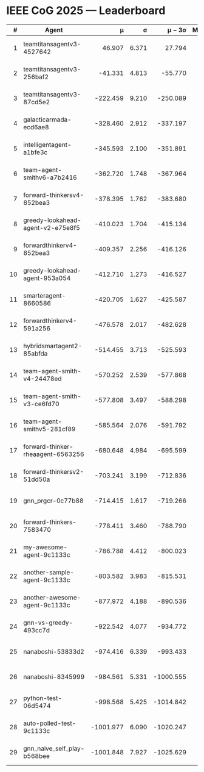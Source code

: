 # IEEE CoG 2025 — Leaderboard

| # | Agent | μ | σ | μ − 3σ | Matches | Updated |
|---:|---|---:|---:|---:|---:|---|
| 1 | teamtitansagentv3-4527642 | 46.907 | 6.371 | 27.794 | 22070 | 2025-08-25 14:15 |
| 2 | teamtitansagentv3-256baf2 | -41.331 | 4.813 | -55.770 | 22436 | 2025-08-25 14:15 |
| 3 | teamtitansagentv3-87cd5e2 | -222.459 | 9.210 | -250.089 | 22986 | 2025-08-25 14:15 |
| 4 | galacticarmada-ecd6ae8 | -328.460 | 2.912 | -337.197 | 20660 | 2025-08-25 14:15 |
| 5 | intelligentagent-a1bfe3c | -345.593 | 2.100 | -351.891 | 18925 | 2025-08-25 14:15 |
| 6 | team-agent-smithv6-a7b2416 | -362.720 | 1.748 | -367.964 | 22080 | 2025-08-25 14:15 |
| 7 | forward-thinkersv4-852bea3 | -378.395 | 1.762 | -383.680 | 18326 | 2025-08-25 14:15 |
| 8 | greedy-lookahead-agent-v2-e75e8f5 | -410.023 | 1.704 | -415.134 | 22746 | 2025-08-25 14:15 |
| 9 | forwardthinkerv4-852bea3 | -409.357 | 2.256 | -416.126 | 18864 | 2025-08-25 14:15 |
| 10 | greedy-lookahead-agent-953a054 | -412.710 | 1.273 | -416.527 | 20486 | 2025-08-25 14:15 |
| 11 | smarteragent-8660586 | -420.705 | 1.627 | -425.587 | 18908 | 2025-08-25 14:15 |
| 12 | forwardthinkerv4-591a256 | -476.578 | 2.017 | -482.628 | 18217 | 2025-08-25 14:15 |
| 13 | hybridsmartagent2-85abfda | -514.455 | 3.713 | -525.593 | 18704 | 2025-08-25 14:15 |
| 14 | team-agent-smith-v4-24478ed | -570.252 | 2.539 | -577.868 | 22216 | 2025-08-25 14:15 |
| 15 | team-agent-smith-v3-ce6fd70 | -577.808 | 3.497 | -588.298 | 22736 | 2025-08-25 14:15 |
| 16 | team-agent-smithv5-281cf89 | -585.564 | 2.076 | -591.792 | 21340 | 2025-08-25 14:15 |
| 17 | forward-thinker-rheaagent-6563256 | -680.648 | 4.984 | -695.599 | 20610 | 2025-08-25 14:15 |
| 18 | forward-thinkersv2-51dd50a | -703.241 | 3.199 | -712.836 | 21470 | 2025-08-25 14:15 |
| 19 | gnn_prgcr-0c77b88 | -714.415 | 1.617 | -719.266 | 19500 | 2025-08-25 14:15 |
| 20 | forward-thinkers-7583470 | -778.411 | 3.460 | -788.790 | 20200 | 2025-08-25 14:15 |
| 21 | my-awesome-agent-9c1133c | -786.788 | 4.412 | -800.023 | 22440 | 2025-08-25 14:15 |
| 22 | another-sample-agent-9c1133c | -803.582 | 3.983 | -815.531 | 22260 | 2025-08-25 14:15 |
| 23 | another-awesome-agent-9c1133c | -877.972 | 4.188 | -890.536 | 23900 | 2025-08-25 14:15 |
| 24 | gnn-vs-greedy-493cc7d | -922.542 | 4.077 | -934.772 | 17300 | 2025-08-25 14:15 |
| 25 | nanaboshi-53833d2 | -974.416 | 6.339 | -993.433 | 17240 | 2025-08-25 14:15 |
| 26 | nanaboshi-8345999 | -984.561 | 5.331 | -1000.555 | 18090 | 2025-08-25 14:15 |
| 27 | python-test-06d5474 | -998.568 | 5.425 | -1014.842 | 17870 | 2025-08-25 14:15 |
| 28 | auto-polled-test-9c1133c | -1001.977 | 6.090 | -1020.247 | 23200 | 2025-08-25 14:15 |
| 29 | gnn_naive_self_play-b568bee | -1001.848 | 7.927 | -1025.629 | 18000 | 2025-08-25 14:15 |
